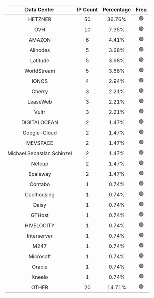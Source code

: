 | Data Center | IP Count | Percentage | Freq |
|:------------:|:--------:|:-----------:|:-----:|
| HETZNER | 50 | 36.76% | 🟢 |
| OVH | 10 | 7.35% | 🟢 |
| AMAZON | 6 | 4.41% | 🟢 |
| Allnodes | 5 | 3.68% | 🟢 |
| Latitude | 5 | 3.68% | 🟢 |
| WorldStream | 5 | 3.68% | 🟢 |
| IONOS | 4 | 2.94% | 🟢 |
| Cherry | 3 | 2.21% | 🟢 |
| LeaseWeb | 3 | 2.21% | 🟢 |
| Vultr | 3 | 2.21% | 🟢 |
| DIGITALOCEAN | 2 | 1.47% | 🟢 |
| Google-Cloud | 2 | 1.47% | 🟢 |
| MEVSPACE | 2 | 1.47% | 🟢 |
| Michael Sebastian Schinzel | 2 | 1.47% | 🟢 |
| Netcup | 2 | 1.47% | 🟢 |
| Scaleway | 2 | 1.47% | 🟢 |
| Contabo | 1 | 0.74% | 🟢 |
| Coolhousing | 1 | 0.74% | 🟢 |
| Daisy | 1 | 0.74% | 🟢 |
| GTHost | 1 | 0.74% | 🟢 |
| HIVELOCITY | 1 | 0.74% | 🟢 |
| Interserver | 1 | 0.74% | 🟢 |
| M247 | 1 | 0.74% | 🟢 |
| Microsoft | 1 | 0.74% | 🟢 |
| Oracle | 1 | 0.74% | 🟢 |
| Xneelo | 1 | 0.74% | 🟢 |
| OTHER | 20 | 14.71% | 🟢 |